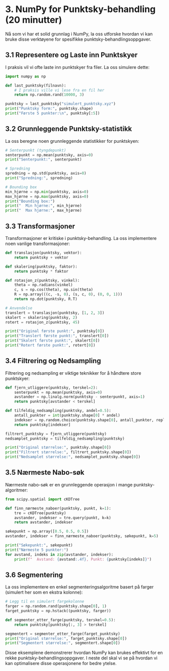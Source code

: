 # 3. NumPy for Punktsky-behandling (20 minutter)

Nå som vi har et solid grunnlag i NumPy, la oss utforske hvordan vi kan bruke disse verktøyene for spesifikke punktsky-behandlingsoppgaver.

## 3.1 Representere og Laste inn Punktskyer

I praksis vil vi ofte laste inn punktskyer fra filer. La oss simulere dette:

```python
import numpy as np

def last_punktsky(filnavn):
    # I praksis ville vi lese fra en fil her
    return np.random.rand(10000, 3)

punktsky = last_punktsky("simulert_punktsky.xyz")
print("Punktsky form:", punktsky.shape)
print("Første 5 punkter:\n", punktsky[:5])
```

## 3.2 Grunnleggende Punktsky-statistikk

La oss beregne noen grunnleggende statistikker for punktskyen:

```python
# Senterpunkt (tyngdepunkt)
senterpunkt = np.mean(punktsky, axis=0)
print("Senterpunkt:", senterpunkt)

# Spredning
spredning = np.std(punktsky, axis=0)
print("Spredning:", spredning)

# Bounding box
min_hjørne = np.min(punktsky, axis=0)
max_hjørne = np.max(punktsky, axis=0)
print("Bounding box:")
print("  Min hjørne:", min_hjørne)
print("  Max hjørne:", max_hjørne)
```

## 3.3 Transformasjoner

Transformasjoner er kritiske i punktsky-behandling. La oss implementere noen vanlige transformasjoner:

```python
def translasjon(punktsky, vektor):
    return punktsky + vektor

def skalering(punktsky, faktor):
    return punktsky * faktor

def rotasjon_z(punktsky, vinkel):
    theta = np.radians(vinkel)
    c, s = np.cos(theta), np.sin(theta)
    R = np.array(((c, -s, 0), (s, c, 0), (0, 0, 1)))
    return np.dot(punktsky, R.T)

# Anvendelse
translert = translasjon(punktsky, [1, 2, 3])
skalert = skalering(punktsky, 2)
rotert = rotasjon_z(punktsky, 45)

print("Original første punkt:", punktsky[0])
print("Translert første punkt:", translert[0])
print("Skalert første punkt:", skalert[0])
print("Rotert første punkt:", rotert[0])
```

## 3.4 Filtrering og Nedsampling

Filtrering og nedsampling er viktige teknikker for å håndtere store punktskyer:

```python
def fjern_utliggere(punktsky, terskel=2):
    senterpunkt = np.mean(punktsky, axis=0)
    avstander = np.linalg.norm(punktsky - senterpunkt, axis=1)
    return punktsky[avstander < terskel]

def tilfeldig_nedsampling(punktsky, andel=0.5):
    antall_punkter = int(punktsky.shape[0] * andel)
    indekser = np.random.choice(punktsky.shape[0], antall_punkter, replace=False)
    return punktsky[indekser]

filtrert_punktsky = fjern_utliggere(punktsky)
nedsamplet_punktsky = tilfeldig_nedsampling(punktsky)

print("Original størrelse:", punktsky.shape[0])
print("Filtrert størrelse:", filtrert_punktsky.shape[0])
print("Nedsamplet størrelse:", nedsamplet_punktsky.shape[0])
```

## 3.5 Nærmeste Nabo-søk

Nærmeste nabo-søk er en grunnleggende operasjon i mange punktsky-algoritmer:

```python
from scipy.spatial import cKDTree

def finn_nærmeste_naboer(punktsky, punkt, k=1):
    tre = cKDTree(punktsky)
    avstander, indekser = tre.query(punkt, k=k)
    return avstander, indekser

søkepunkt = np.array([0.5, 0.5, 0.5])
avstander, indekser = finn_nærmeste_naboer(punktsky, søkepunkt, k=5)

print("Søkepunkt:", søkepunkt)
print("Nærmeste 5 punkter:")
for avstand, indeks in zip(avstander, indekser):
    print(f"  Avstand: {avstand:.4f}, Punkt: {punktsky[indeks]}")
```

## 3.6 Segmentering

La oss implementere en enkel segmenteringsalgoritme basert på farger (simulert her som en ekstra kolonne):

```python
# Legg til en simulert fargekolonne
farger = np.random.rand(punktsky.shape[0], 1)
farget_punktsky = np.hstack((punktsky, farger))

def segmenter_etter_farge(punktsky, terskel=0.5):
    return punktsky[punktsky[:, 3] > terskel]

segmentert = segmenter_etter_farge(farget_punktsky)
print("Original størrelse:", farget_punktsky.shape[0])
print("Segmentert størrelse:", segmentert.shape[0])
```

Disse eksemplene demonstrerer hvordan NumPy kan brukes effektivt for en rekke punktsky-behandlingsoppgaver. I neste del skal vi se på hvordan vi kan optimalisere disse operasjonene for bedre ytelse.
